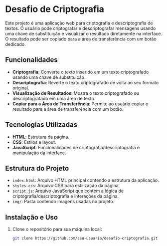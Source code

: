 # Desafio de Criptografia

Este projeto é uma aplicação web para criptografia e descriptografia de textos. O usuário pode criptografar e descriptografar mensagens usando uma chave de substituição e visualizar o resultado diretamente na interface. O resultado pode ser copiado para a área de transferência com um botão dedicado.

## Funcionalidades

- **Criptografia**: Converte o texto inserido em um texto criptografado usando uma chave de substituição.
- **Descriptografia**: Reverte o texto criptografado de volta ao seu formato original.
- **Visualização de Resultados**: Mostra o texto criptografado ou descriptografado em uma área de texto.
- **Copiar para a Área de Transferência**: Permite ao usuário copiar o resultado para a área de transferência com um botão.

## Tecnologias Utilizadas

- **HTML**: Estrutura da página.
- **CSS**: Estilos e layout.
- **JavaScript**: Funcionalidades de criptografia/descriptografia e manipulação da interface.

## Estrutura do Projeto

- `index.html`: Arquivo HTML principal contendo a estrutura da aplicação.
- `styles.css`: Arquivo CSS para estilização da página.
- `script.js`: Arquivo JavaScript que contém a lógica de criptografia/descriptografia e interações da página.
- `img/`: Pasta contendo imagens usadas no projeto.

## Instalação e Uso

1. Clone o repositório para sua máquina local:

   ```bash
   git clone https://github.com/seu-usuario/desafio-criptografia.git
